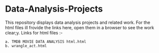 # Data-Analysis-Projects
This repository displays data analysis projects and related work.
For the html files ill frovide the links here, open them in a browser to see the work clear;y.
Links for html files :-
            
    a. TMDB MOVIE DATA ANALYSIS html.html
    b. wrangle_act.html
